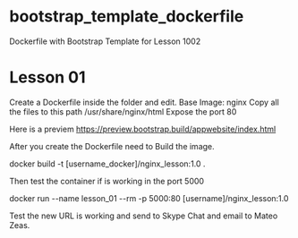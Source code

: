 # bootstrap_template_dockerfile
Dockerfile with Bootstrap Template for Lesson 1002

# Lesson 01
Create a Dockerfile inside the folder and edit.
Base Image: nginx
Copy all the files to this path /usr/share/nginx/html
Expose the port 80

Here is a previem
https://preview.bootstrap.build/appwebsite/index.html

After you create the Dockerfile need to Build the image.

docker build -t [username_docker]/nginx_lesson:1.0 .

Then test the container if is working in the port 5000

docker run --name lesson_01 --rm -p 5000:80 [username]/nginx_lesson:1.0

Test the new URL is working and send to Skype Chat and email to Mateo Zeas.
